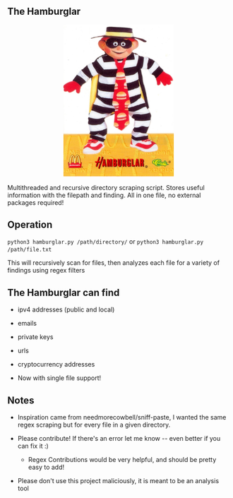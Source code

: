 ## The Hamburglar

<p align="center">
    <img src="res/hamburglar.jpg" width="250"></img>
</p>

Multithreaded and recursive directory scraping script. Stores useful information with the filepath and finding. All in one file, no external packages required! 

## Operation

`python3 hamburglar.py /path/directory/` or `python3 hamburglar.py /path/file.txt`

This will recursively scan for files, then analyzes each file for a variety of findings using regex filters

## The Hamburglar can find

- ipv4 addresses (public and local)
- emails
- private keys
- urls
- cryptocurrency addresses

- Now with single file support!

## Notes

- Inspiration came from needmorecowbell/sniff-paste, I wanted the same regex scraping but for every file in a given directory. 

- Please contribute! If there's an error let me know -- even better if you can fix it :)
	- Regex Contributions would be very helpful, and should be pretty easy to add!
- Please don't use this project maliciously, it is meant to be an analysis tool
